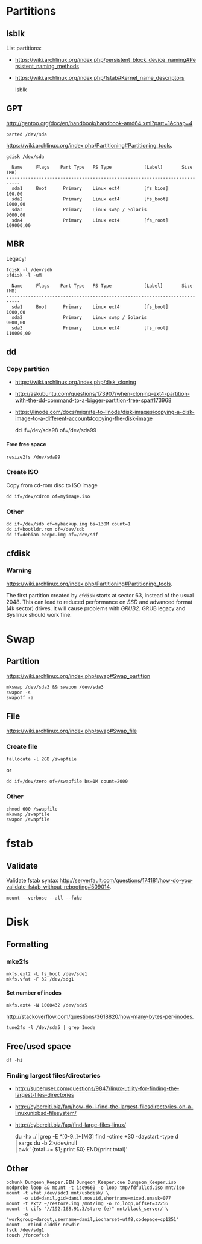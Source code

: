 <!-- -*- coding: utf-8-unix; -*-
     Danil Kutkevich's reference cards <http://kutkevich.org/rc>.
     Copyright (C) 2007, 2008, 2009, 2010 Danil Kutkevich <danil@kutkevich.org>

     This reference cards is licensed under the Creative Commons
     Attribution-Share Alike 3.0 Unported License. To view a copy of this
     license, see the COPYING file or visit
     <http://creativecommons.org/licenses/by-sa/3.0/> or send a letter to
     Creative Commons, 171 Second Street, Suite 300, San Francisco,
     California, 94105, USA. -->

Partitions
==========

lsblk
-----

List partitions:
* <https://wiki.archlinux.org/index.php/persistent_block_device_naming#Persistent_naming_methods>
* <https://wiki.archlinux.org/index.php/fstab#Kernel_name_descriptors>

    lsblk

GPT
---

<http://gentoo.org/doc/en/handbook/handbook-amd64.xml?part=1&chap=4>

    parted /dev/sda

<https://wiki.archlinux.org/index.php/Partitioning#Partitioning_tools>.

    gdisk /dev/sda

      Name     Flags    Part Type   FS Type            [Label]       Size (MB)
    ---------------------------------------------------------------------------
      sda1     Boot      Primary    Linux ext4         [fs_bios]        100,00
      sda2               Primary    Linux ext4         [fs_boot]       1000,00
      sda3               Primary    Linux swap / Solaris               9000,00
      sda4               Primary    Linux ext4         [fs_root]     109000,00

MBR
---

Legacy!

    fdisk -l /dev/sdb
    sfdisk -l -uM

      Name     Flags    Part Type   FS Type            [Label]       Size (MB)
    ---------------------------------------------------------------------------
      sda1     Boot      Primary    Linux ext4         [fs_boot]       1000,00
      sda2               Primary    Linux swap / Solaris               9000,00
      sda3               Primary    Linux ext4         [fs_root]     110000,00

dd
--

### Copy partition

* <https://wiki.archlinux.org/index.php/disk_cloning>
* <http://askubuntu.com/questions/173907/when-cloning-ext4-partition-with-the-dd-command-to-a-bigger-partition-free-spa#173968>
* <https://linode.com/docs/migrate-to-linode/disk-images/copying-a-disk-image-to-a-different-account#copying-the-disk-image>

    dd if=/dev/sda98 of=/dev/sda99

#### Free free space

    resize2fs /dev/sda99

### Create ISO

Copy from cd-rom disc to ISO image

    dd if=/dev/cdrom of=myimage.iso

### Other

    dd if=/dev/sdb of=mybackup.img bs=130M count=1
    dd if=bootldr.rom of=/dev/sdb
    dd if=debian-eeepc.img of=/dev/sdf

cfdisk
------

### Warning

<https://wiki.archlinux.org/index.php/Partitioning#Partitioning_tools>.

The first partition created by `cfdisk` starts at sector 63,
instead of the usual 2048. This can lead to reduced performance on _SSD_
and advanced format (4k sector) drives.
It will cause problems with _GRUB2_.
GRUB legacy and Syslinux should work fine.

Swap
====

Partition
---------

<https://wiki.archlinux.org/index.php/swap#Swap_partition>

    mkswap /dev/sda3 && swapon /dev/sda3
    swapon -s
    swapoff -a

File
----

<https://wiki.archlinux.org/index.php/swap#Swap_file>

### Create file

    fallocate -l 2GB /swapfile

or

    dd if=/dev/zero of=/swapfile bs=1M count=2000

### Other

    chmod 600 /swapfile
    mkswap /swapfile
    swapon /swapfile

fstab
=====

Validate
--------

Validate fstab syntax
<http://serverfault.com/questions/174181/how-do-you-validate-fstab-without-rebooting#509014>.

    mount --verbose --all --fake

Disk
====

Formatting
----------

### mke2fs

    mkfs.ext2 -L fs_boot /dev/sde1
    mkfs.vfat -F 32 /dev/sdg1

#### Set number of inodes

    mkfs.ext4 -N 1000432 /dev/sda5

<http://stackoverflow.com/questions/3618820/how-many-bytes-per-inodes>.

    tune2fs -l /dev/sda5 | grep Inode

Free/used space
---------------

    df -hi

### Finding largest files/directories

* <http://superuser.com/questions/9847/linux-utility-for-finding-the-largest-files-directories>
* <http://cyberciti.biz/faq/how-do-i-find-the-largest-filesdirectories-on-a-linuxunixbsd-filesystem/>
* <http://cyberciti.biz/faq/find-large-files-linux/>

    du -hx ./ |grep -E ^[0-9.,]+[MG]
    find  -ctime +30 -daystart -type d \
      | xargs du -b 2>/dev/null \
      | awk '{total += $1; print $0} END{print total}'

Other
-----

    bchunk Dungeon_Keeper.BIN Dungeon_Keeper.cue Dungeon_Keeper.iso
    modprobe loop && mount -t iso9660 -o loop tmp/fdfullcd.iso mnt/iso
    mount -t vfat /dev/sdc1 mnt/usbdisk/ \
          -o uid=danil,gid=danil,nosuid,shortname=mixed,umask=077
    mount -t ext2 ~/restore.img /mnt/img -o ro,loop,offset=32256
    mount -t cifs "//192.168.91.3/store (e)" mnt/black_server/ \
          -o "workgroup=darout,username=danil,iocharset=utf8,codepage=cp1251"
    mount --rbind olddir newdir
    fsck /dev/sdg1
    touch /forcefsck
